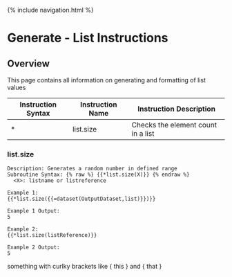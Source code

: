 {% include navigation.html %}

# Generate - List Instructions
## Overview
This page contains all information on generating and formatting of list values

|Instruction Syntax| Instruction Name| Instruction Description|
|------------------|-----------------|------------------------|
|* |list.size|Checks the element count in a list|


### list.size
```
Description: Generates a random number in defined range
Subroutine Syntax: {% raw %} {{*list.size(X)}} {% endraw %}
  <X>: listname or listreference

Example 1:
{{*list.size({{=dataset(OutputDataset,list)}})}}

Example 1 Output:
5

Example 2:
{{*list.size(listReference)}}

Example 2 Output:
5
```


<!-- {% raw %} -->
something with curlky brackets like { this } and { that }
<!-- {% endraw %} -->

